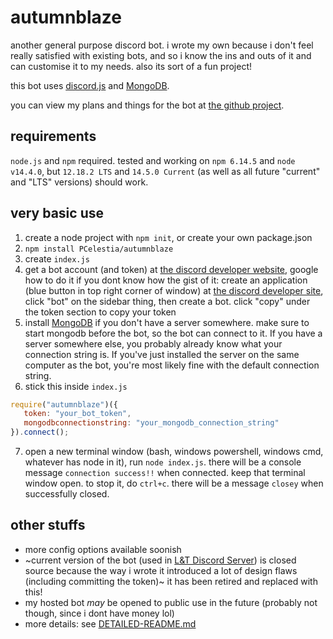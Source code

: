 # autumnblaze
another general purpose discord bot. i wrote my own because i don't feel really satisfied with existing bots, and so i know the ins and outs of it and can customise it to my needs. also its sort of a fun project!

this bot uses [discord.js](https://discord.js.org) and [MongoDB](https://mongodb.com).

you can view my plans and things for the bot at [the github project](https://github.com/users/PCelestia/projects/1).

## requirements
`node.js` and `npm` required. tested and working on `npm 6.14.5` and `node v14.4.0`, but `12.18.2 LTS` and `14.5.0 Current` (as well as all future "current" and "LTS" versions) should work.

## very basic use
1. create a node project with `npm init`, or create your own package.json
2. `npm install PCelestia/autumnblaze`
3. create `index.js`
4. get a bot account (and token) at [the discord developer website](https://discord.com/developers), google how to do it if you dont know how
   the gist of it: create an application (blue button in top right corner of window) at [the discord developer site](https://discord.com/developers), click "bot" on the sidebar thing, then create a bot. click "copy" under the token section to copy your token
5. install [MongoDB](https://mongodb.com) if you don't have a server somewhere. make sure to start mongodb before the bot, so the bot can connect to it. If you have a server somewhere else, you probably already know what your connection string is. If you've just installed the server on the same computer as the bot, you're most likely fine with the default connection string.
6. stick this inside `index.js`
```js
require("autumnblaze")({
   token: "your_bot_token",
   mongodbconnectionstring: "your_mongodb_connection_string"
}).connect();
```
7. open a new terminal window (bash, windows powershell, windows cmd, whatever has node in it), run `node index.js`. there will be a console message `connection success!!` when connected. keep that terminal window open. to stop it, do `ctrl+c`. there will be a message `closey` when successfully closed.

## other stuffs
- more config options available soonish
- ~current version of the bot (used in [L&T Discord Server](https://love-tolerance.com/discord)) is closed source because the way i wrote it introduced a lot of design flaws (including committing the token)~ it has been retired and replaced with this!
- my hosted bot *may* be opened to public use in the future (probably not though, since i dont have money lol)
- more details: see [DETAILED-README.md](https://github.com/pcelestia/autumnblaze/blob/main/DETAILED-README.md)
